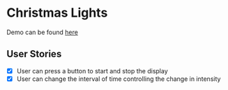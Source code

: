 # Christmas Lights

Demo can be found [here](https://jamoliddinsaidov.github.io/practice-projects/1-beginner/04_christmas_lights/index.html)

## User Stories

- [x] User can press a button to start and stop the display
- [x] User can change the interval of time controlling the change in intensity
